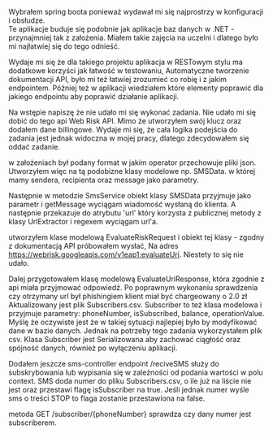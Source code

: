 Wybrałem spring boota ponieważ wydawał mi się najprostrzy w konfiguracji i obsłudze.  
Te aplikacje buduje się podobnie jak aplikacje baz danych w .NET - przynajmniej tak z założenia. 
Miałem takie zajęcia na uczelni i dlatego było mi najłatwiej się do tego odnieść.

Wydaje mi się że dla takiego projektu aplikacja w RESTowym stylu ma dodatkowe korzyści jak łatwość w testowaniu,
Automatyczne tworzenie dokumentacji API, było mi też łatwiej zrozumieć co robię i z jakim endpointem.
Później też w aplikacji wiedziałem które elementy poprawić dla jakiego endpointu aby poprawić działanie aplikacji.

Na wstępie napiszę że nie udało mi się wykonać zadania. 
Nie udało mi się dobić do tego api Web Risk API. Mimo że utworzyłem swój klucz oraz dodałem dane billingowe. 
Wydaje mi się, że cała logika podejścia do zadania jest jednak widoczna w mojej pracy, dlatego zdecydowałem się oddać zadanie.

w założeniach był podany format w jakim operator przechowuje pliki json. Utworzyłem więc na tą podobizne klasy modelowe
np. SMSData. w której mamy sendera, recipienta oraz message jako parametry. 

Następnie w metodzie SmsService obiekt klasy SMSData przyjmuje jako parametr i getMessage wyciągam wiadomość wysłaną do klienta.
A następnie przekazuje do atrybutu 'url' który korzysta z publicznej metody z klasy UrlExtractor i regexem wyciągam url'a.

utworzyłem klase modelową EvaluateRiskRequest i obiekt tej klasy - zgodny z dokumentacją API próbowałem wysłać,
Na adres https://webrisk.googleapis.com/v1eap1:evaluateUri.
Niestety to się nie udało. 

Dalej przygotowałem klasę modelową EvaluateUriResponse, która zgodnie z api miała przyjmować odpowiedź.
Po poprawnym wykonaniu sprawdzenia czy otrzymany url był phishingiem klient miał być chargeowany o 2.0 zł
Aktualizowany jest plik Subscribers.csv.
Subscriber to też klasa modelowa i przyjmuje parametry: phoneNumber, isSubscribed, balance, operationValue.
Myślę że oczywiste jest że w takiej sytuacji najlepiej było by modyfikować dane w bazie danych. 
Jednak na potrzeby tego zadania wykorzystałem plik csv. Klasa Subscriber jest Serializowana aby zachować ciągłość 
oraz spójność danych, również po wyłączeniu aplikacji. 

Dodałem jeszcze sms-controller 
endpoint /reciveSMS służy do subskrybowania lub wypisania się w zależności od podania wartości w polu context.
SMS doda numer do pliku Subscribers.csv, o ile już na liście nie jest oraz przestawi flagę isSubscriber na true.
Jeśli jednak numer wyśle sms o treści STOP to flaga zostanie przestawiona na false.


metoda GET /subscriber/{phoneNumber} sprawdza czy dany numer jest subscriberem.